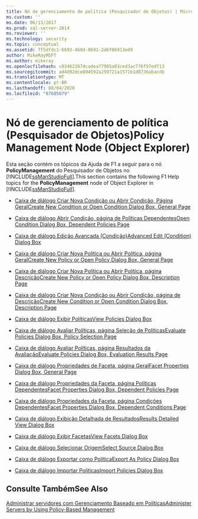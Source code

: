 ```yaml
---
title: Nó de gerenciamento de política (Pesquisador de Objetos) | Microsoft Docs
ms.custom: ''
ms.date: 06/13/2017
ms.prod: sql-server-2014
ms.reviewer: ''
ms.technology: security
ms.topic: conceptual
ms.assetid: 7f5dfdc1-6693-4b0d-8691-2d6f06913ed9
author: MikeRayMSFT
ms.author: mikeray
ms.openlocfilehash: c034622674cadea77985a03ced3ac776f57ed713
ms.sourcegitcommit: ad4d92dce894592a259721a1571b1d8736abacdb
ms.translationtype: MT
ms.contentlocale: pt-BR
ms.lasthandoff: 08/04/2020
ms.locfileid: "87685079"
---
```

# <a name="policy-management-node-object-explorer"></a><span data-ttu-id="629db-102">Nó de gerenciamento de política (Pesquisador de Objetos)</span><span class="sxs-lookup"><span data-stu-id="629db-102">Policy Management Node (Object Explorer)</span></span>
  <span data-ttu-id="629db-103">Esta seção contém os tópicos da Ajuda de F1 a seguir para o nó **PolicyManagement** do Pesquisador de Objetos no [!INCLUDE[ssManStudioFull](../../includes/ssmanstudiofull-md.md)].</span><span class="sxs-lookup"><span data-stu-id="629db-103">This section contains the following F1 Help topics for the **PolicyManagement** node of Object Explorer in [!INCLUDE[ssManStudioFull](../../includes/ssmanstudiofull-md.md)].</span></span>  
  
-   [<span data-ttu-id="629db-104">Caixa de diálogo Criar Nova Condição ou Abrir Condição, Página Geral</span><span class="sxs-lookup"><span data-stu-id="629db-104">Create New Condition or Open Condition Dialog Box, General Page</span></span>](../../integration-services/general-page-of-integration-services-designers-options.md)  
  
-   [<span data-ttu-id="629db-105">Caixa de diálogo Abrir Condição, página de Políticas Dependentes</span><span class="sxs-lookup"><span data-stu-id="629db-105">Open Condition Dialog Box, Dependent Policies Page</span></span>](open-condition-dialog-box-dependent-policies-page.md)  
  
-   [<span data-ttu-id="629db-106">Caixa de diálogo Edição Avançada &#40;Condição&#41;</span><span class="sxs-lookup"><span data-stu-id="629db-106">Advanced Edit &#40;Condition&#41; Dialog Box</span></span>](advanced-edit-condition-dialog-box.md)  
  
-   [<span data-ttu-id="629db-107">Caixa de diálogo Criar Nova Política ou Abrir Política, página Geral</span><span class="sxs-lookup"><span data-stu-id="629db-107">Create New Policy or Open Policy Dialog Box, General Page</span></span>](create-new-policy-or-open-policy-dialog-box-general-page.md)  
  
-   [<span data-ttu-id="629db-108">Caixa de diálogo Criar Nova Política ou Abrir Política, página Descrição</span><span class="sxs-lookup"><span data-stu-id="629db-108">Create New Policy or Open Policy Dialog Box, Description Page</span></span>](create-new-policy-or-open-policy-dialog-box-description-page.md)  
  
-   [<span data-ttu-id="629db-109">Caixa de diálogo Criar Nova Condição ou Abrir Condição, página de Descrição</span><span class="sxs-lookup"><span data-stu-id="629db-109">Create New Condition or Open Condition Dialog Box, Description Page</span></span>](create-new-condition-or-open-condition-dialog-box-description-page.md)  
  
-   [<span data-ttu-id="629db-110">Caixa de diálogo Exibir Políticas</span><span class="sxs-lookup"><span data-stu-id="629db-110">View Policies Dialog Box</span></span>](view-policies-dialog-box.md)  
  
-   [<span data-ttu-id="629db-111">Caixa de diálogo Avaliar Políticas, página Seleção de Políticas</span><span class="sxs-lookup"><span data-stu-id="629db-111">Evaluate Policies Dialog Box, Policy Selection Page</span></span>](evaluate-policies-dialog-box-policy-selection-page.md)  
  
-   [<span data-ttu-id="629db-112">Caixa de diálogo Avaliar Políticas, página Resultados da Avaliação</span><span class="sxs-lookup"><span data-stu-id="629db-112">Evaluate Policies Dialog Box, Evaluation Results Page</span></span>](evaluate-policies-dialog-box-evaluation-results-page.md)  
  
-   [<span data-ttu-id="629db-113">Caixa de diálogo Propriedades de Faceta, página Geral</span><span class="sxs-lookup"><span data-stu-id="629db-113">Facet Properties Dialog Box, General Page</span></span>](facet-properties-dialog-box-general-page.md)  
  
-   [<span data-ttu-id="629db-114">Caixa de diálogo Propriedades da Faceta, página Políticas Dependentes</span><span class="sxs-lookup"><span data-stu-id="629db-114">Facet Properties Dialog Box, Dependent Policies Page</span></span>](facet-properties-dialog-box-dependent-policies-page.md)  
  
-   [<span data-ttu-id="629db-115">Caixa de diálogo Propriedades da Faceta, página Condições Dependentes</span><span class="sxs-lookup"><span data-stu-id="629db-115">Facet Properties Dialog Box, Dependent Conditions Page</span></span>](facet-properties-dialog-box-dependent-conditions-page.md)  
  
-   [<span data-ttu-id="629db-116">Caixa de diálogo Exibição Detalhada de Resultados</span><span class="sxs-lookup"><span data-stu-id="629db-116">Results Detailed View Dialog Box</span></span>](results-detailed-view-dialog-box.md)  
  
-   [<span data-ttu-id="629db-117">Caixa de diálogo Exibir Facetas</span><span class="sxs-lookup"><span data-stu-id="629db-117">View Facets Dialog Box</span></span>](view-facets-dialog-box.md)  
  
-   [<span data-ttu-id="629db-118">Caixa de diálogo Selecionar Origem</span><span class="sxs-lookup"><span data-stu-id="629db-118">Select Source Dialog Box</span></span>](select-source-dialog-box.md)  
  
-   [<span data-ttu-id="629db-119">Caixa de diálogo Exportar como Política</span><span class="sxs-lookup"><span data-stu-id="629db-119">Export As Policy Dialog Box</span></span>](export-as-policy-dialog-box.md)  
  
-   [<span data-ttu-id="629db-120">Caixa de diálogo Importar Políticas</span><span class="sxs-lookup"><span data-stu-id="629db-120">Import Policies Dialog Box</span></span>](import-policies-dialog-box.md)  
  
## <a name="see-also"></a><span data-ttu-id="629db-121">Consulte Também</span><span class="sxs-lookup"><span data-stu-id="629db-121">See Also</span></span>  
 [<span data-ttu-id="629db-122">Administrar servidores com Gerenciamento Baseado em Políticas</span><span class="sxs-lookup"><span data-stu-id="629db-122">Administer Servers by Using Policy-Based Management</span></span>](administer-servers-by-using-policy-based-management.md)  
  
  
